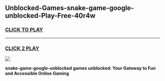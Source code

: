 
## Unblocked-Games-snake-game-google-unblocked-Play-Free-40r4w
<h3>
<a href="https://premium76.site?title=snake-game-google-unblocked&ref=23A">CLICK TO PLAY</a></h3>
<hr>

<h3>
<a href="https://premium76.site?title=snake-game-google-unblocked&ref=23A">CLICK 2 PLAY</a>
  
</h3>

<a href="https://premium76.site?title=snake-game-google-unblocked&ref=23A"><img src="https://clearcache.store/games.png"></a>


**snake-game-google-unblocked games unblocked: Your Gateway to Fun and Accessible Online Gaming**

